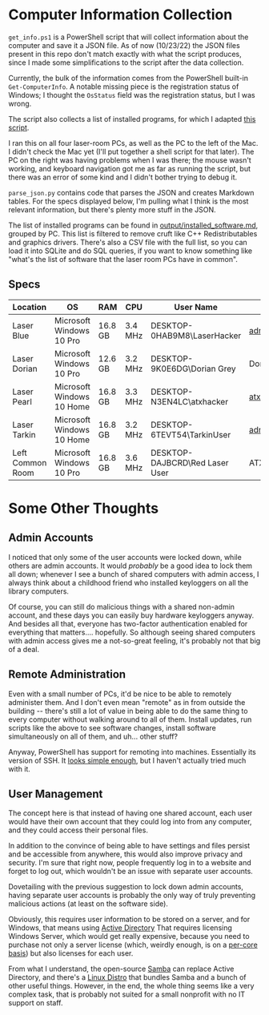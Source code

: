 # Computer Information Collection
`get_info.ps1` is a PowerShell script that will collect information about the computer and save it a JSON file. As of now (10/23/22) the JSON files present in this repo don't match exactly with what the script produces, since I made some simplifications to the script after the data collection. 

Currently, the bulk of the information comes from the PowerShell built-in `Get-ComputerInfo`. A notable missing piece is the registration status of Windows; I thought the `OsStatus` field was the registration status, but I was wrong.

The script also collects a list of installed programs, for which I adapted [this script](https://devblogs.microsoft.com/scripting/use-powershell-to-quickly-find-installed-software/). 

I ran this on all four laser-room PCs, as well as the PC to the left of the Mac. I didn't check the Mac yet (I'll put together a shell script for that later). The PC on the right was having problems when I was there; the mouse wasn't working, and keyboard navigation got me as far as running the script, but there was an error of some kind and I didn't bother trying to debug it. 

`parse_json.py` contains code that parses the JSON and creates Markdown tables. For the specs displayed below, I'm pulling what I think is the most relevant information, but there's plenty more stuff in the JSON. 

The list of installed programs can be found in [output/installed_software.md](output/installed_software.md), grouped by PC. This list is filtered to remove cruft like C++ Redistributables and graphics drivers. There's also a CSV file with the full list, so you can load it into SQLite and do SQL queries, if you want to know something like "what's the list of software that the laser room PCs have in common". 

## Specs


| Location | OS | RAM | CPU | User Name | Registered User | IP |
|  --- |  --- |  --- |  --- |  --- |  --- |  --- | 
| Laser Blue | Microsoft Windows 10 Pro | 16.8 GB | 3.4 MHz | DESKTOP-0HAB9M8\LaserHacker | admin@atxhs.org | 192.168.0.36 |
| Laser Dorian | Microsoft Windows 10 Pro | 12.6 GB | 3.2 MHz | DESKTOP-9K0E6DG\Dorian Grey | Dorian Grey | 192.168.0.196 |
| Laser Pearl | Microsoft Windows 10 Home | 16.8 GB | 3.3 MHz | DESKTOP-N3EN4LC\atxhacker | atxhsadmin@gmail.com | 192.168.0.42 |
| Laser Tarkin | Microsoft Windows 10 Home | 16.8 GB | 3.2 MHz | DESKTOP-6TEVT54\TarkinUser | admin@atxhs.org | 192.168.0.104 |
| Left Common Room | Microsoft Windows 10 Pro | 16.8 GB | 3.6 MHz | DESKTOP-DAJBCRD\Red Laser User | ATXHS Red Laser PC | 192.168.0.27 |


# Some Other Thoughts
## Admin Accounts
I noticed that only some of the user accounts were locked down, while others are admin accounts. It would *probably* be a good idea to lock them all down; whenever I see a bunch of shared computers with admin access, I always think about a childhood friend who installed keyloggers on all the library computers. 

Of course, you can still do malicious things with a shared non-admin account, and these days you can easily buy hardware keyloggers anyway. And besides all that, everyone has two-factor authentication enabled for everything that matters.... hopefully. So although seeing shared computers with admin access gives me a not-so-great feeling, it's probably not that big of a deal.    

## Remote Administration
Even with a small number of PCs, it'd be nice to be able to remotely administer them. And I don't even mean "remote" as in from outside the building -- there's still a lot of value in being able to do the same thing to every computer without walking around to all of them. Install updates, run scripts like the above to see software changes, install software simultaneously on all of them, and uh... other stuff?

Anyway, PowerShell has support for remoting into machines. Essentially its version of SSH. It [looks simple enough](https://learn.microsoft.com/en-us/powershell/scripting/learn/remoting/powershell-remoting-faq?view=powershell-7.2), but I haven't actually tried much with it. 

## User Management
The concept here is that instead of having one shared account, each user would have their own account that they could log into from any computer, and they could access their personal files. 

In addition to the convince of being able to have settings and files persist and be accessible from anywhere, this would also improve privacy and security. I'm sure that right now, people frequently log in to a website and forget to log out, which wouldn't be an issue with separate user accounts. 

Dovetailing with the previous suggestion to lock down admin accounts, having separate user accounts is probably the only way of truly preventing malicious actions (at least on the software side).

Obviously, this requires user information to be stored on a server, and for Windows, that means using [Active Directory](https://en.wikipedia.org/wiki/Active_Directory) That requires licensing Windows Server, which would get really expensive, because you need to purchase not only a server license (which, weirdly enough, is on a [per-core basis](https://www.microsoft.com/en-us/licensing/product-licensing/windows-server)) but also licenses for each user. 

From what I understand, the open-source [Samba](https://en.wikipedia.org/wiki/Samba_(software)) can replace Active Directory, and there's a [Linux Distro](https://en.wikipedia.org/wiki/Univention_Corporate_Server) that bundles Samba and a bunch of other useful things. However, in the end, the whole thing seems like a very complex task, that is probably not suited for a small nonprofit with no IT support on staff.
